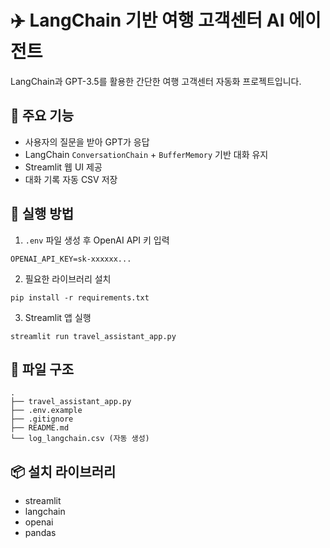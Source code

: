 # ✈️ LangChain 기반 여행 고객센터 AI 에이전트

LangChain과 GPT-3.5를 활용한 간단한 여행 고객센터 자동화 프로젝트입니다.

## 📌 주요 기능

- 사용자의 질문을 받아 GPT가 응답
- LangChain `ConversationChain` + `BufferMemory` 기반 대화 유지
- Streamlit 웹 UI 제공
- 대화 기록 자동 CSV 저장

## 🚀 실행 방법

1. `.env` 파일 생성 후 OpenAI API 키 입력

```
OPENAI_API_KEY=sk-xxxxxx...
```

2. 필요한 라이브러리 설치

```
pip install -r requirements.txt
```

3. Streamlit 앱 실행

```
streamlit run travel_assistant_app.py
```

## 📁 파일 구조

```
.
├── travel_assistant_app.py
├── .env.example
├── .gitignore
├── README.md
└── log_langchain.csv (자동 생성)
```

## 📦 설치 라이브러리

- streamlit
- langchain
- openai
- pandas
